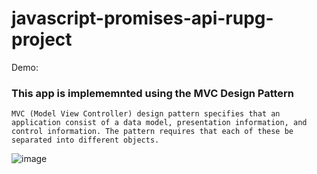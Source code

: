 ﻿# javascript-promises-api-rupg-project
Demo: 


### This app is implememnted using the MVC Design Pattern
```
MVC (Model View Controller) design pattern specifies that an application consist of a data model, presentation information, and control information. The pattern requires that each of these be separated into different objects.
```

![image](https://user-images.githubusercontent.com/64545813/220947298-6a5bc933-7328-4825-8df3-b2c51debe1de.png)
